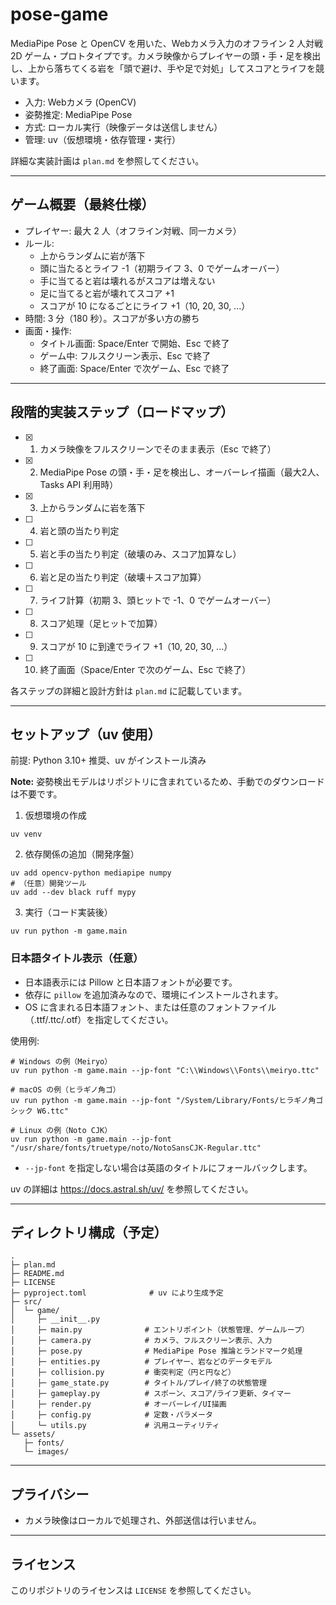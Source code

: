 # pose-game

MediaPipe Pose と OpenCV を用いた、Webカメラ入力のオフライン 2 人対戦 2D ゲーム・プロトタイプです。カメラ映像からプレイヤーの頭・手・足を検出し、上から落ちてくる岩を「頭で避け、手や足で対処」してスコアとライフを競います。

- 入力: Webカメラ (OpenCV)
- 姿勢推定: MediaPipe Pose
- 方式: ローカル実行（映像データは送信しません）
- 管理: uv（仮想環境・依存管理・実行）

詳細な実装計画は `plan.md` を参照してください。

---

## ゲーム概要（最終仕様）
- プレイヤー: 最大 2 人（オフライン対戦、同一カメラ）
- ルール:
  - 上からランダムに岩が落下
  - 頭に当たるとライフ -1（初期ライフ 3、0 でゲームオーバー）
  - 手に当てると岩は壊れるがスコアは増えない
  - 足に当てると岩が壊れてスコア +1
  - スコアが 10 になるごとにライフ +1（10, 20, 30, ...）
- 時間: 3 分（180 秒）。スコアが多い方の勝ち
- 画面・操作:
  - タイトル画面: Space/Enter で開始、Esc で終了
  - ゲーム中: フルスクリーン表示、Esc で終了
  - 終了画面: Space/Enter で次ゲーム、Esc で終了

---

## 段階的実装ステップ（ロードマップ）
- [x] 1. カメラ映像をフルスクリーンでそのまま表示（Esc で終了）
- [x] 2. MediaPipe Pose の頭・手・足を検出し、オーバーレイ描画（最大2人、Tasks API 利用時）
- [x] 3. 上からランダムに岩を落下
- [ ] 4. 岩と頭の当たり判定
- [ ] 5. 岩と手の当たり判定（破壊のみ、スコア加算なし）
- [ ] 6. 岩と足の当たり判定（破壊＋スコア加算）
- [ ] 7. ライフ計算（初期 3、頭ヒットで -1、0 でゲームオーバー）
- [ ] 8. スコア処理（足ヒットで加算）
- [ ] 9. スコアが 10 に到達でライフ +1（10, 20, 30, ...）
- [ ] 10. 終了画面（Space/Enter で次のゲーム、Esc で終了）

各ステップの詳細と設計方針は `plan.md` に記載しています。

---

## セットアップ（uv 使用）
前提: Python 3.10+ 推奨、uv がインストール済み

**Note:** 姿勢検出モデルはリポジトリに含まれているため、手動でのダウンロードは不要です。

1) 仮想環境の作成

```
uv venv
```

2) 依存関係の追加（開発序盤）
```
uv add opencv-python mediapipe numpy
# （任意）開発ツール
uv add --dev black ruff mypy
```

3) 実行（コード実装後）
```
uv run python -m game.main
```

### 日本語タイトル表示（任意）
- 日本語表示には Pillow と日本語フォントが必要です。
- 依存に `pillow` を追加済みなので、環境にインストールされます。
- OS に含まれる日本語フォント、または任意のフォントファイル（.ttf/.ttc/.otf）を指定してください。

使用例:
```
# Windows の例（Meiryo）
uv run python -m game.main --jp-font "C:\\Windows\\Fonts\\meiryo.ttc"

# macOS の例（ヒラギノ角ゴ）
uv run python -m game.main --jp-font "/System/Library/Fonts/ヒラギノ角ゴシック W6.ttc"

# Linux の例（Noto CJK）
uv run python -m game.main --jp-font "/usr/share/fonts/truetype/noto/NotoSansCJK-Regular.ttc"
```

- `--jp-font` を指定しない場合は英語のタイトルにフォールバックします。

uv の詳細は https://docs.astral.sh/uv/ を参照してください。

---

## ディレクトリ構成（予定）
```
.
├─ plan.md
├─ README.md
├─ LICENSE
├─ pyproject.toml              # uv により生成予定
├─ src/
│  └─ game/
│     ├─ __init__.py
│     ├─ main.py              # エントリポイント（状態管理、ゲームループ）
│     ├─ camera.py            # カメラ、フルスクリーン表示、入力
│     ├─ pose.py              # MediaPipe Pose 推論とランドマーク処理
│     ├─ entities.py          # プレイヤー、岩などのデータモデル
│     ├─ collision.py         # 衝突判定（円と円など）
│     ├─ game_state.py        # タイトル/プレイ/終了の状態管理
│     ├─ gameplay.py          # スポーン、スコア/ライフ更新、タイマー
│     ├─ render.py            # オーバーレイ/UI描画
│     ├─ config.py            # 定数・パラメータ
│     └─ utils.py             # 汎用ユーティリティ
└─ assets/
   ├─ fonts/
   └─ images/
```

---

## プライバシー
- カメラ映像はローカルで処理され、外部送信は行いません。

---

## ライセンス
このリポジトリのライセンスは `LICENSE` を参照してください。
